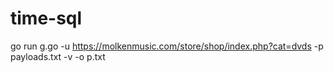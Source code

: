 # time-sql


go run g.go -u https://molkenmusic.com/store/shop/index.php?cat=dvds -p payloads.txt -v -o p.txt
